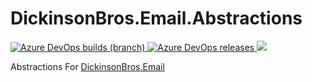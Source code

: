 # DickinsonBros.Email.Abstractions

<a href="https://dev.azure.com/marksamdickinson/dickinsonbros/_build/latest?definitionId=55&amp;branchName=master"> <img alt="Azure DevOps builds (branch)" src="https://img.shields.io/azure-devops/build/marksamdickinson/DickinsonBros/55/master"> </a><a href="https://dev.azure.com/marksamdickinson/DickinsonBros/_release?_a=releases&view=mine&definitionId=26"> <img alt="Azure DevOps releases" src="https://img.shields.io/azure-devops/release/marksamdickinson/b5a46403-83bb-4d18-987f-81b0483ef43e/26/27"> </a><a href="https://www.nuget.org/packages/DickinsonBros.Email.Abstractions/"><img src="https://img.shields.io/nuget/v/DickinsonBros.Email.Abstractions"></a>

Abstractions For <a href="https://github.com/msdickinson/DickinsonBros.Email">DickinsonBros.Email </a>
